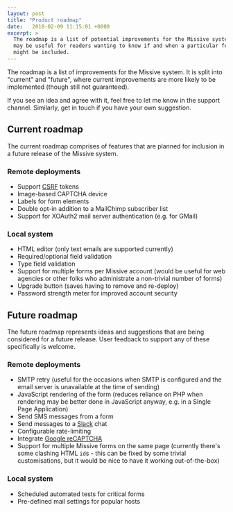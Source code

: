 ```yaml
---
layout: post
title: "Product roadmap"
date:   2018-02-09 11:15:01 +0000
excerpt: >
  The roadmap is a list of potential improvements for the Missive system, and
  may be useful for readers wanting to know if and when a particular feature
  might be included.
---
```


The roadmap is a list of improvements for the Missive system. It is split into
"current" and "future", where current improvements are more likely to be implemented
(though still not guaranteed).

If you see an idea and agree with it, feel free to let me know in the support channel.
Similarly, get in touch if you have your own suggestion.

## Current roadmap

The current roadmap comprises of features that are planned for inclusion in a future
release of the Missive system.

### Remote deployments

* Support [CSRF](https://www.owasp.org/index.php/Cross-Site_Request_Forgery_(CSRF)_Prevention_Cheat_Sheet)
tokens
* Image-based CAPTCHA device
* Labels for form elements
* Double opt-in addition to a MailChimp subscriber list
* Support for XOAuth2 mail server authentication (e.g. for GMail)

### Local system

* HTML editor (only text emails are supported currently)
* Required/optional field validation
* Type field validation
* Support for multiple forms per Missive account (would be useful for web agencies or
other folks who administrate a non-trivial number of forms)
* Upgrade button (saves having to remove and re-deploy)
* Password strength meter for improved account security

## Future roadmap

The future roadmap represents ideas and suggestions that are being considered for
a future release. User feedback to support any of these specifically is welcome.

### Remote deployments

* SMTP retry (useful for the occasions when SMTP is configured and the email server
is unavailable at the time of sending)
* JavaScript rendering of the form (reduces reliance on PHP when rendering may be
better done in JavaScript anyway, e.g. in a Single Page Application)
* Send SMS messages from a form
* Send messages to a [Slack](https://api.slack.com/) chat
* Configurable rate-limiting
* Integrate [Google reCAPTCHA](https://www.google.com/recaptcha/intro/index.html)
* Support for multiple Missive forms on the same page (currently there's some
clashing HTML `id`s - this can be fixed by some trivial customisations, but it would
be nice to have it working out-of-the-box)

### Local system

* Scheduled automated tests for critical forms
* Pre-defined mail settings for popular hosts
